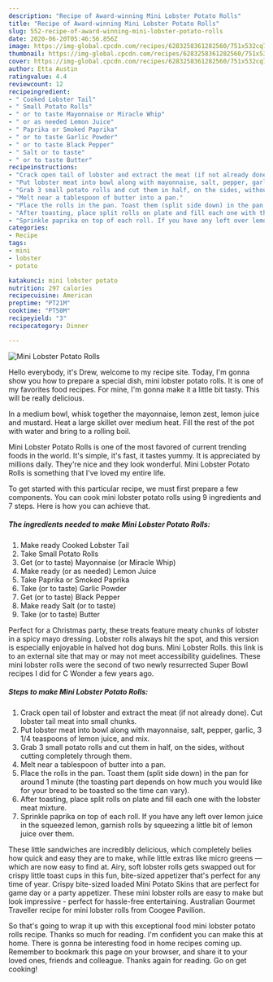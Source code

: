 ```yaml
---
description: "Recipe of Award-winning Mini Lobster Potato Rolls"
title: "Recipe of Award-winning Mini Lobster Potato Rolls"
slug: 552-recipe-of-award-winning-mini-lobster-potato-rolls
date: 2020-06-20T05:46:56.856Z
image: https://img-global.cpcdn.com/recipes/6283258361282560/751x532cq70/mini-lobster-potato-rolls-recipe-main-photo.jpg
thumbnail: https://img-global.cpcdn.com/recipes/6283258361282560/751x532cq70/mini-lobster-potato-rolls-recipe-main-photo.jpg
cover: https://img-global.cpcdn.com/recipes/6283258361282560/751x532cq70/mini-lobster-potato-rolls-recipe-main-photo.jpg
author: Etta Austin
ratingvalue: 4.4
reviewcount: 12
recipeingredient:
- " Cooked Lobster Tail"
- " Small Potato Rolls"
- " or to taste Mayonnaise or Miracle Whip"
- " or as needed Lemon Juice"
- " Paprika or Smoked Paprika"
- " or to taste Garlic Powder"
- " or to taste Black Pepper"
- " Salt or to taste"
- " or to taste Butter"
recipeinstructions:
- "Crack open tail of lobster and extract the meat (if not already done). Cut lobster tail meat into small chunks."
- "Put lobster meat into bowl along with mayonnaise, salt, pepper, garlic, 3 1/4 teaspoons of lemon juice, and mix."
- "Grab 3 small potato rolls and cut them in half, on the sides, without cutting completely through them."
- "Melt near a tablespoon of butter into a pan."
- "Place the rolls in the pan. Toast them (split side down) in the pan for around 1 minute (the toasting part depends on how much you would like for your bread to be toasted so the time can vary)."
- "After toasting, place split rolls on plate and fill each one with the lobster meat mixture."
- "Sprinkle paprika on top of each roll. If you have any left over lemon juice in the squeezed lemon, garnish rolls by squeezing a little bit of lemon juice over them."
categories:
- Recipe
tags:
- mini
- lobster
- potato

katakunci: mini lobster potato 
nutrition: 297 calories
recipecuisine: American
preptime: "PT21M"
cooktime: "PT50M"
recipeyield: "3"
recipecategory: Dinner

---
```



![Mini Lobster Potato Rolls](https://img-global.cpcdn.com/recipes/6283258361282560/751x532cq70/mini-lobster-potato-rolls-recipe-main-photo.jpg)

Hello everybody, it's Drew, welcome to my recipe site. Today, I'm gonna show you how to prepare a special dish, mini lobster potato rolls. It is one of my favorites food recipes. For mine, I'm gonna make it a little bit tasty. This will be really delicious.

In a medium bowl, whisk together the mayonnaise, lemon zest, lemon juice and mustard. Heat a large skillet over medium heat. Fill the rest of the pot with water and bring to a rolling boil.

Mini Lobster Potato Rolls is one of the most favored of current trending foods in the world. It's simple, it's fast, it tastes yummy. It is appreciated by millions daily. They're nice and they look wonderful. Mini Lobster Potato Rolls is something that I've loved my entire life.


To get started with this particular recipe, we must first prepare a few components. You can cook mini lobster potato rolls using 9 ingredients and 7 steps. Here is how you can achieve that.

<!--inarticleads1-->

##### The ingredients needed to make Mini Lobster Potato Rolls:

1. Make ready  Cooked Lobster Tail
1. Take  Small Potato Rolls
1. Get  (or to taste) Mayonnaise (or Miracle Whip)
1. Make ready  (or as needed) Lemon Juice
1. Take  Paprika or Smoked Paprika
1. Take  (or to taste) Garlic Powder
1. Get  (or to taste) Black Pepper
1. Make ready  Salt (or to taste)
1. Take  (or to taste) Butter


Perfect for a Christmas party, these treats feature meaty chunks of lobster in a spicy mayo dressing. Lobster rolls always hit the spot, and this version is especially enjoyable in halved hot dog buns. Mini Lobster Rolls. this link is to an external site that may or may not meet accessibility guidelines. These mini lobster rolls were the second of two newly resurrected Super Bowl recipes I did for C Wonder a few years ago. 

<!--inarticleads2-->

##### Steps to make Mini Lobster Potato Rolls:

1. Crack open tail of lobster and extract the meat (if not already done). Cut lobster tail meat into small chunks.
1. Put lobster meat into bowl along with mayonnaise, salt, pepper, garlic, 3 1/4 teaspoons of lemon juice, and mix.
1. Grab 3 small potato rolls and cut them in half, on the sides, without cutting completely through them.
1. Melt near a tablespoon of butter into a pan.
1. Place the rolls in the pan. Toast them (split side down) in the pan for around 1 minute (the toasting part depends on how much you would like for your bread to be toasted so the time can vary).
1. After toasting, place split rolls on plate and fill each one with the lobster meat mixture.
1. Sprinkle paprika on top of each roll. If you have any left over lemon juice in the squeezed lemon, garnish rolls by squeezing a little bit of lemon juice over them.


These little sandwiches are incredibly delicious, which completely belies how quick and easy they are to make, while little extras like micro greens — which are now easy to find at. Airy, soft lobster rolls gets swapped out for crispy little toast cups in this fun, bite-sized appetizer that&#39;s perfect for any time of year. Crispy bite-sized loaded Mini Potato Skins that are perfect for game day or a party appetizer. These mini lobster rolls are easy to make but look impressive - perfect for hassle-free entertaining. Australian Gourmet Traveller recipe for mini lobster rolls from Coogee Pavilion. 

So that's going to wrap it up with this exceptional food mini lobster potato rolls recipe. Thanks so much for reading. I'm confident you can make this at home. There is gonna be interesting food in home recipes coming up. Remember to bookmark this page on your browser, and share it to your loved ones, friends and colleague. Thanks again for reading. Go on get cooking!

